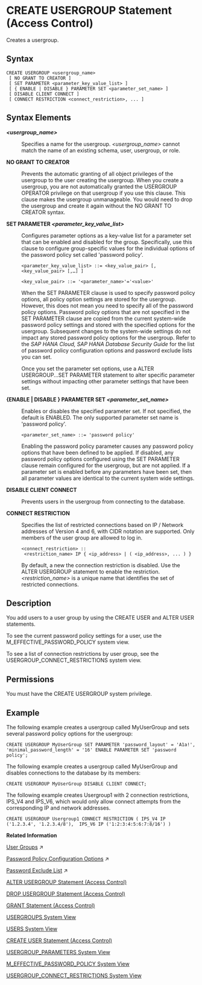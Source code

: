 <!-- loio9869125ea93548009820702f5bd897d8 -->

# CREATE USERGROUP Statement \(Access Control\)

Creates a usergroup.



## Syntax

```
CREATE USERGROUP <usergroup_name>
 [ NO GRANT TO CREATOR ]
 [ SET PARAMETER <parameter_key_value_list> ]
 [ { ENABLE | DISABLE } PARAMETER SET <parameter_set_name> ]
 [ DISABLE CLIENT CONNECT ]
 [ CONNECT RESTRICTION <connect_restriction>, ... ]
```



<a name="loio9869125ea93548009820702f5bd897d8__section_nrq_3hm_nz"/>

## Syntax Elements


<dl>
<dt><b>

*<usergroup\_name\>*

</b></dt>
<dd>

Specifies a name for the usergroup. *<usergroup\_name\>* cannot match the name of an existing schema, user, usergroup, or role.



</dd><dt><b>

NO GRANT TO CREATOR

</b></dt>
<dd>

Prevents the automatic granting of all object privileges of the usergroup to the user creating the usergroup. When you create a usergroup, you are not automatically granted the USERGROUP OPERATOR privilege on that usergroup if you use this clause. This clause makes the usergroup unmanageable. You would need to drop the usergroup and create it again without the NO GRANT TO CREATOR syntax.



</dd><dt><b>

SET PARAMETER *<parameter\_key\_value\_list\>*

</b></dt>
<dd>

Configures parameter options as a key-value list for a parameter set that can be enabled and disabled for the group. Specifically, use this clause to configure group-specific values for the individual options of the password policy set called 'password policy'.

```
<parameter_key_value_list> ::= <key_value_pair> [,<key_value_pair> [,…] ]

<key_value_pair> ::= '<parameter_name>'='<value>'
```

When the SET PARAMETER clause is used to specify password policy options, all policy option settings are stored for the usergroup. However, this does not mean you need to specify all of the password policy options. Password policy options that are not specified in the SET PARAMETER clause are copied from the current system-wide password policy settings and stored with the specified options for the usergroup. Subsequent changes to the system-wide settings do not impact any stored password policy options for the usergroup. Refer to the *SAP HANA Cloud, SAP HANA Database Security Guide* for the list of password policy configuration options and password exclude lists you can set.

Once you set the parameter set options, use a ALTER USERGROUP...SET PARAMETER statement to alter specific parameter settings without impacting other parameter settings that have been set.



</dd><dt><b>

\{ENABLE | DISABLE \} PARAMETER SET *<parameter\_set\_name\>*

</b></dt>
<dd>

Enables or disables the specified parameter set. If not specified, the default is ENABLED. The only supported parameter set name is 'password policy'.

```
<parameter_set_name> ::= 'password policy'
```

Enabling the password policy parameter causes any password policy options that have been defined to be applied. If disabled, any password policy options configured using the SET PARAMETER clause remain configured for the usergroup, but are not applied. If a parameter set is enabled before any parameters have been set, then all parameter values are identical to the current system wide settings.



</dd><dt><b>

DISABLE CLIENT CONNECT

</b></dt>
<dd>

Prevents users in the usergroup from connecting to the database.



</dd><dt><b>

CONNECT RESTRICTION

</b></dt>
<dd>

Specifies the list of restricted connections based on IP / Network addresses of Version 4 and 6, with CIDR notation are supported. Only members of the user group are allowed to log in.

```
<connect_restriction> ::
 <restriction_name> IP { <ip_address> | ( <ip_address>, ... ) }
```

By default, a new the connection restriction is disabled. Use the ALTER USERGROUP statement to enable the restriction. *<restriction\_name\>* is a unique name that identifies the set of restricted connections.



</dd>
</dl>



<a name="loio9869125ea93548009820702f5bd897d8__section_ydr_jhm_nz"/>

## Description

You add users to a user group by using the CREATE USER and ALTER USER statements.

To see the current password policy settings for a user, use the M\_EFFECTIVE\_PASSWORD\_POLICY system view.

To see a list of connection restrictions by user group, see the USERGROUP\_CONNECT\_RESTRICTIONS system view.



<a name="loio9869125ea93548009820702f5bd897d8__section_u4g_lyc_pbb"/>

## Permissions

You must have the CREATE USERGROUP system privilege.



<a name="loio9869125ea93548009820702f5bd897d8__section_kwk_mhm_nz"/>

## Example

The following example creates a usergroup called MyUserGroup and sets several password policy options for the usergroup:

```
CREATE USERGROUP MyUserGroup SET PARAMETER 'password_layout' = 'A1a!', 'minimal_password_length' = '16' ENABLE PARAMETER SET 'password policy';
```

The following example creates a usergroup called MyUserGroup and disables connections to the database by its members:

```
CREATE USERGROUP MyUserGroup DISABLE CLIENT CONNECT;
```

The following example creates Usergroup1 with 2 connection restrictions, IPS\_V4 and IPS\_V6, which would only allow connect attempts from the corresponding IP and network addresses.

```
CREATE USERGROUP Usergroup1 CONNECT RESTRICTION ( IPS_V4 IP ('1.2.3.4', '1.2.3.4/8'),  IPS_V6 IP ('1:2:3:4:5:6:7:8/16') )
```

**Related Information**  


[User Groups](https://help.sap.com/viewer/c82f8d6a84c147f8b78bf6416dae7290/2023_2_QRC/en-US/b9174d035f274ce481387700c13b7d2c.html "User groups support a separation of user management tasks, allowing you to manage related users together.") :arrow_upper_right:

[Password Policy Configuration Options](https://help.sap.com/viewer/c82f8d6a84c147f8b78bf6416dae7290/2023_2_QRC/en-US/61662e3032ad4f8dbdb5063a21a7d706.html "The password policy of the database is defined by parameters in the password policy section of the indexserver.ini configuration file. The initial password policy of a user group is a copy of the database password policy.") :arrow_upper_right:

[Password Exclude List](https://help.sap.com/viewer/c82f8d6a84c147f8b78bf6416dae7290/2023_2_QRC/en-US/fe3ffb3d7ac24fddb80e3322c671299f.html "A password exclude list is a list of words that are not allowed as passwords or parts of passwords. A password exclude list can be managed for every database individually.") :arrow_upper_right:

[ALTER USERGROUP Statement \(Access Control\)](alter-usergroup-statement-access-control-aa94ca8.md "Alters a usergroup.")

[DROP USERGROUP Statement \(Access Control\)](drop-usergroup-statement-access-control-6dc0ada.md "Removes a user group from the database.")

[GRANT Statement \(Access Control\)](grant-statement-access-control-20f674e.md "Grants various types of privileges to users and roles.")

[USERGROUPS System View](../../020-System-Views-Reference/021-System-Views/usergroups-system-view-ac342d0.md "Provides details on all user groups.")

[USERS System View](../../020-System-Views-Reference/021-System-Views/users-system-view-2102609.md "Lists all users.")

[CREATE USER Statement \(Access Control\)](create-user-statement-access-control-20d5ddb.md "Creates a new database user.")

[USERGROUP\_PARAMETERS System View](../../020-System-Views-Reference/021-System-Views/usergroup-parameters-system-view-365bd21.md "Provides the list of parameter sets defined for usergroups.")

[M\_EFFECTIVE\_PASSWORD\_POLICY System View](../../020-System-Views-Reference/022-Monitoring-Views/m-effective-password-policy-system-view-388378c.md "Provides information about password policy parameters for database users.")

[USERGROUP\_CONNECT\_RESTRICTIONS System View](../../020-System-Views-Reference/021-System-Views/usergroup-connect-restrictions-system-view-57d3364.md "Provides details on connection restrictions for all user groups.")

